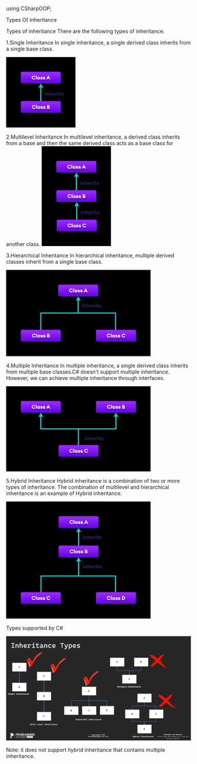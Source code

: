 ﻿using CSharpOOP;

Types Of Inheritance

Types of inheritance
There are the following types of inheritance:

1.Single Inheritance
In single inheritance, a single derived class inherits from a single base class.

![File3](file3.png)

2.Multilevel Inheritance
In multilevel inheritance, a derived class inherits from a base and then the same derived class acts as a base class for another class.
![File4](file4.png)


3.Hierarchical Inheritance
In hierarchical inheritance, multiple derived classes inherit from a single base class.


![File5](file5.png)


4.Multiple Inheritance
In multiple inheritance, a single derived class inherits from multiple base classes.C# doesn't support multiple inheritance. However, we can achieve multiple inheritance through interfaces.



![File6](file6.png)



5.Hybrid Inheritance
Hybrid inheritance is a combination of two or more types of inheritance. The combination of multilevel and hierarchical inheritance is an example of Hybrid inheritance.


![File7](file7.png)




Types supported by C#

![File8](file8.png)

Note: it does not support hybrid inheritance that contains multiple inheritance.